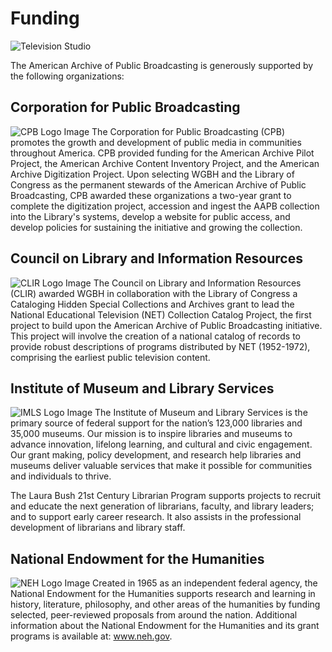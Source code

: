 # Funding

![Television Studio](/page-banners/banner6.jpg)

The American Archive of Public Broadcasting is generously supported by the following organizations:

## Corporation for Public Broadcasting

![CPB Logo Image](https://s3.amazonaws.com/americanarchive.org/org-logos/cpb_logo.png) The Corporation for Public Broadcasting (CPB) promotes the growth and development of public media in communities throughout America. CPB provided funding for the American Archive Pilot Project, the American Archive Content Inventory Project, and the American Archive Digitization Project. Upon selecting WGBH and the Library of Congress as the permanent stewards of the American Archive of Public Broadcasting, CPB awarded these organizations a two-year grant to complete the digitization project, accession and ingest the AAPB collection into the Library's systems, develop a website for public access, and develop policies for sustaining the initiative and growing the collection.

## Council on Library and Information Resources

![CLIR Logo Image](https://s3.amazonaws.com/americanarchive.org/org-logos/clir_logo.png) The Council on Library and Information Resources (CLIR) awarded WGBH in collaboration with the Library of Congress a Cataloging Hidden Special Collections and Archives grant to lead the National Educational Television (NET) Collection Catalog Project, the first project to build upon the American Archive of Public Broadcasting initiative. This project will involve the creation of a national catalog of records to provide robust descriptions of programs distributed by NET (1952-1972), comprising the earliest public television content.

## Institute of Museum and Library Services

![IMLS Logo Image](https://s3.amazonaws.com/americanarchive.org/org-logos/imls_logo.png) The Institute of Museum and Library Services is the primary source of federal support for the nation’s 123,000 libraries and 35,000 museums. Our mission is to inspire libraries and museums to advance innovation, lifelong learning, and cultural and civic engagement. Our grant making, policy development, and research help libraries and museums deliver valuable services that make it possible for communities and individuals to thrive.

The Laura Bush 21st Century Librarian Program supports projects to recruit and educate the next generation of librarians, faculty, and library leaders; and to support early career research. It also assists in the professional development of librarians and library staff.

## National Endowment for the Humanities

![NEH Logo Image](https://s3.amazonaws.com/americanarchive.org/org-logos/neh_logo.jpg) Created in 1965 as an independent federal agency, the National Endowment for the Humanities supports research and learning in history, literature, philosophy, and other areas of the humanities by funding selected, peer-reviewed proposals from around the nation. Additional information about the National Endowment for the Humanities and its grant programs is available at: www.neh.gov.
